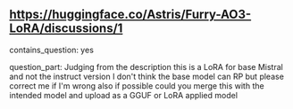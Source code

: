 ## https://huggingface.co/Astris/Furry-AO3-LoRA/discussions/1

contains_question: yes

question_part: Judging from the description this is a LoRA for base Mistral and not the instruct version I don't think the base model can RP but please correct me if I'm wrong also if possible could you merge this with the intended model and upload as a GGUF or LoRA applied model